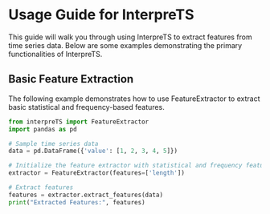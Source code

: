 # Usage Guide for InterpreTS

This guide will walk you through using InterpreTS to extract features from time series data. Below are some examples demonstrating the primary functionalities of InterpreTS.

## Basic Feature Extraction

The following example demonstrates how to use FeatureExtractor to extract basic statistical and frequency-based features.

```python
from interpreTS import FeatureExtractor
import pandas as pd

# Sample time series data
data = pd.DataFrame({'value': [1, 2, 3, 4, 5]})

# Initialize the feature extractor with statistical and frequency features
extractor = FeatureExtractor(features=['length'])

# Extract features
features = extractor.extract_features(data)
print("Extracted Features:", features)

```
